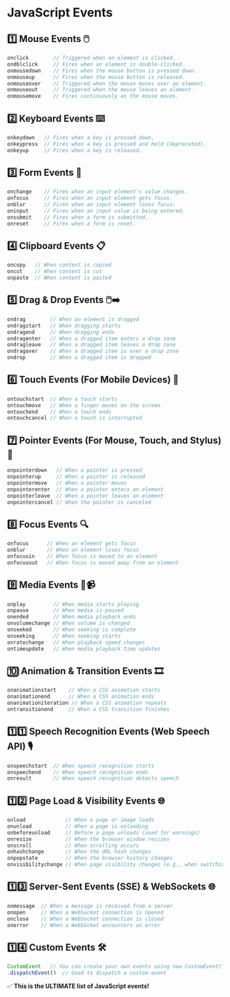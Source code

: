 # JavaScript Events

## 1️⃣ Mouse Events 🖱️
```js
onclick        // Triggered when an element is clicked.
ondblclick     // Fires when an element is double-clicked.
onmousedown    // Fires when the mouse button is pressed down.
onmouseup      // Fires when the mouse button is released.
onmouseover    // Triggered when the mouse moves over an element.
onmouseout     // Triggered when the mouse leaves an element.
onmousemove    // Fires continuously as the mouse moves.
```

## 2️⃣ Keyboard Events ⌨️
```js
onkeydown   // Fires when a key is pressed down.
onkeypress  // Fires when a key is pressed and held (deprecated).
onkeyup     // Fires when a key is released.
```

## 3️⃣ Form Events 📝
```js
onchange    // Fires when an input element's value changes.
onfocus     // Fires when an input element gets focus.
onblur      // Fires when an input element loses focus.
oninput     // Fires when an input value is being entered.
onsubmit    // Fires when a form is submitted.
onreset     // Fires when a form is reset.
```

## 4️⃣ Clipboard Events 📋
```js
oncopy   // When content is copied
oncut    // When content is cut
onpaste  // When content is pasted
```

## 5️⃣ Drag & Drop Events 🖱️➡️
```js
ondrag        // When an element is dragged
ondragstart   // When dragging starts
ondragend     // When dragging ends
ondragenter   // When a dragged item enters a drop zone
ondragleave   // When a dragged item leaves a drop zone
ondragover    // When a dragged item is over a drop zone
ondrop        // When a dragged item is dropped
```

## 6️⃣ Touch Events (For Mobile Devices) 📱
```js
ontouchstart  // When a touch starts
ontouchmove   // When a finger moves on the screen
ontouchend    // When a touch ends
ontouchcancel // When a touch is interrupted
```

## 7️⃣ Pointer Events (For Mouse, Touch, and Stylus) 🎨
```js
onpointerdown   // When a pointer is pressed
onpointerup     // When a pointer is released
onpointermove   // When a pointer moves
onpointerenter  // When a pointer enters an element
onpointerleave  // When a pointer leaves an element
onpointercancel // When the pointer is canceled
```

## 8️⃣ Focus Events 🔍
```js
onfocus      // When an element gets focus
onblur       // When an element loses focus
onfocusin    // When focus is moved to an element
onfocusout   // When focus is moved away from an element
```

## 9️⃣ Media Events 🎵📹
```js
onplay         // When media starts playing
onpause        // When media is paused
onended        // When media playback ends
onvolumechange // When volume is changed
onseeked       // When seeking is complete
onseeking      // When seeking starts
onratechange   // When playback speed changes
ontimeupdate   // When media playback time updates
```

## 🔟 Animation & Transition Events 🎞️
```js
onanimationstart    // When a CSS animation starts
onanimationend      // When a CSS animation ends
onanimationiteration // When a CSS animation repeats
ontransitionend     // When a CSS transition finishes
```

## 1️⃣1️⃣ Speech Recognition Events (Web Speech API) 🎙️
```js
onspeechstart  // When speech recognition starts
onspeechend    // When speech recognition ends
onresult       // When speech recognition detects speech
```

## 1️⃣2️⃣ Page Load & Visibility Events 🌐
```js
onload             // When a page or image loads
onunload           // When a page is unloading
onbeforeunload     // Before a page unloads (used for warnings)
onresize           // When the browser window resizes
onscroll           // When scrolling occurs
onhashchange       // When the URL hash changes
onpopstate         // When the browser history changes
onvisibilitychange // When page visibility changes (e.g., when switching tabs)
```

## 1️⃣3️⃣ Server-Sent Events (SSE) & WebSockets 🌐
```js
onmessage  // When a message is received from a server
onopen     // When a WebSocket connection is opened
onclose    // When a WebSocket connection is closed
onerror    // When a WebSocket encounters an error
```

## 1️⃣4️⃣ Custom Events 🛠️
```js
CustomEvent   // You can create your own events using new CustomEvent("myEvent")
.dispatchEvent()  // Used to dispatch a custom event
```

✅ **This is the ULTIMATE list of JavaScript events!**
